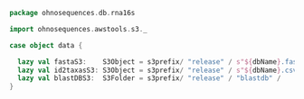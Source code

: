 
```scala
package ohnosequences.db.rna16s

import ohnosequences.awstools.s3._

case object data {

  lazy val fastaS3:    S3Object = s3prefix/ "release" / s"${dbName}.fasta"
  lazy val id2taxasS3: S3Object = s3prefix/ "release" / s"${dbName}.csv"
  lazy val blastDBS3:  S3Folder = s3prefix/ "release" / "blastdb" /
}

```




[main/scala/data.scala]: data.scala.md
[main/scala/package.scala]: package.scala.md
[test/scala/clusterSequences.scala]: ../../test/scala/clusterSequences.scala.md
[test/scala/compats.scala]: ../../test/scala/compats.scala.md
[test/scala/dropInconsistentAssignments.scala]: ../../test/scala/dropInconsistentAssignments.scala.md
[test/scala/dropRedundantAssignments.scala]: ../../test/scala/dropRedundantAssignments.scala.md
[test/scala/mg7pipeline.scala]: ../../test/scala/mg7pipeline.scala.md
[test/scala/package.scala]: ../../test/scala/package.scala.md
[test/scala/pick16SCandidates.scala]: ../../test/scala/pick16SCandidates.scala.md
[test/scala/releaseData.scala]: ../../test/scala/releaseData.scala.md
[test/scala/runBundles.scala]: ../../test/scala/runBundles.scala.md